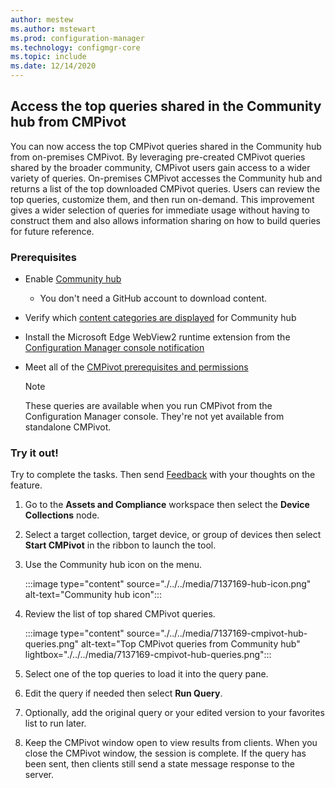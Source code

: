```yaml
---
author: mestew
ms.author: mstewart
ms.prod: configuration-manager
ms.technology: configmgr-core
ms.topic: include
ms.date: 12/14/2020
---
```

## <a name="bkmk_cmpivot_hub"></a> Access the top queries shared in the Community hub from CMPivot
<!--7137169-->

You can now access the top CMPivot queries shared in the Community hub from on-premises CMPivot. By leveraging pre-created CMPivot queries shared by the broader community, CMPivot users gain access to a wider variety of queries. On-premises CMPivot accesses the Community hub and returns a list of the top downloaded CMPivot queries. Users can review the top queries, customize them, and then run on-demand. This improvement gives a wider selection of queries for immediate usage without having to construct them and also allows information sharing on how to build queries for future reference.

### Prerequisites

- Enable [Community hub](../../../../servers/manage/community-hub.md)
  - You don't need a GitHub account to download content.
- Verify which [content categories are displayed](../../../../servers/manage/community-hub.md#bkmk_category) for Community hub
- Install the Microsoft Edge WebView2 runtime extension from the [Configuration Manager console notification](../../../../servers/manage/community-hub.md#bkmk_webview2)
- Meet all of the [CMPivot prerequisites and permissions](../../../../servers/manage/cmpivot.md#prerequisites)

    > [!NOTE]
    > These queries are available when you run CMPivot from the Configuration Manager console. They're not yet available from standalone CMPivot.

### Try it out!

Try to complete the tasks. Then send [Feedback](../../../../understand/product-feedback.md) with your thoughts on the feature.

1. Go to the **Assets and Compliance** workspace then select the **Device Collections** node.
1. Select a target collection, target device, or group of devices then select **Start CMPivot** in the ribbon to launch the tool.
1. Use the Community hub icon on the menu.

    :::image type="content" source="./../../media/7137169-hub-icon.png" alt-text="Community hub icon":::

1. Review the list of top shared CMPivot queries.

    :::image type="content" source="./../../media/7137169-cmpivot-hub-queries.png" alt-text="Top CMPivot queries from Community hub" lightbox="./../../media/7137169-cmpivot-hub-queries.png":::

1. Select one of the top queries to load it into the query pane.
1. Edit the query if needed then select **Run Query**.
1. Optionally, add the original query or your edited version to your favorites list to run later.
1. Keep the CMPivot window open to view results from clients. When you close the CMPivot window, the session is complete. If the query has been sent, then clients still send a state message response to the server.  
